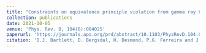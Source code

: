 ```yaml
---
title: "Constraints on equivalence principle violation from gamma ray bursts"
collection: publications
date: 2021-10-05
venue: 'Phys. Rev. D, 104(8):084025'
paperurl: 'https://journals.aps.org/prd/abstract/10.1103/PhysRevD.104.084025'
citation: 'D.J. Bartlett, D. Bergsdal, H. Desmond, P.G. Ferreira and J. Jasche (2021). &quot;Constraints on equivalence principle violation from gamma ray bursts.&quot; <i>Phys. Rev. D, 104(8):084025</i>.'
---
```


